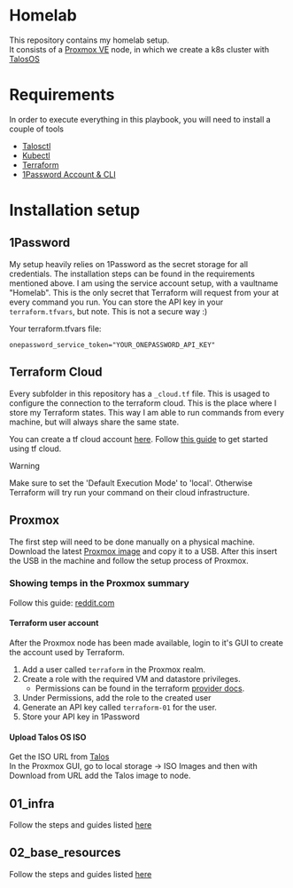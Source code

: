 # Homelab
This repository contains my homelab setup.  
It consists of a [Proxmox VE](https://www.proxmox.com/en/proxmox-ve) node, in which we create a k8s cluster with [TalosOS](talos.dev)

# Requirements
In order to execute everything in this playbook, you will need to install a couple of tools
- [Talosctl](https://www.talos.dev/v1.6/introduction/getting-started/#talosctl)
- [Kubectl](https://kubernetes.io/docs/tasks/tools/#kubectl)
- [Terraform](https://developer.hashicorp.com/terraform/install)
- [1Password Account & CLI](https://developer.1password.com/docs/cli/)

# Installation setup

## 1Password
My setup heavily relies on 1Password as the secret storage for all credentials. The installation steps can be found in the requirements mentioned above. I am using the service account setup, with a vaultname "Homelab". This is the only secret that Terraform will request from your at every command you run. 
You can store the API key in your `terraform.tfvars`, but note. This is not a secure way :) 

Your terraform.tfvars file:
```
onepassword_service_token="YOUR_ONEPASSWORD_API_KEY"
```

## Terraform Cloud
Every subfolder in this repository has a `_cloud.tf` file. This is usaged to configure the connection to the terraform cloud. This is the place where I store my Terraform states. This way I am able to run commands from every machine, but will always share the same state. 

You can create a tf cloud account [here](https://app.terraform.io/session). Follow [this guide](https://developer.hashicorp.com/terraform/tutorials/cloud-get-started) to get started using tf cloud. 

> [!WARNING]  
> Make sure to set the 'Default Execution Mode' to 'local'. Otherwise Terraform will try run your command on their cloud infrastructure. 

## Proxmox
The first step will need to be done manually on a physical machine.  
Download the latest [Proxmox image](https://www.proxmox.com/en/downloads/category/iso-images-pve) and copy it to a USB. After this insert the USB in the machine and follow the setup process of Proxmox.  

### Showing temps in the Proxmox summary
Follow this guide: [reddit.com](https://www.reddit.com/r/homelab/comments/rhq56e/displaying_cpu_temperature_in_proxmox_summery_in/)

#### Terraform user account
After the Proxmox node has been made available, login to it's GUI to create the account used by Terraform.
1. Add a user called `terraform` in the Proxmox realm.
2. Create a role with the required VM and datastore privileges.
   - Permissions can be found in the terraform [provider docs](https://registry.terraform.io/providers/Telmate/proxmox/latest/docs).
3. Under Permissions, add the role to the created user
4. Generate an API key called `terraform-01` for the user.
5. Store your API key in 1Password

#### Upload Talos OS ISO 
Get the ISO URL from [Talos](https://github.com/siderolabs/talos/releases)  
In the Proxmox GUI, go to local storage -> ISO Images and then with Download from URL add the Talos image to node.


## 01_infra
Follow the steps and guides listed [here](01_infra/README.md)

## 02_base_resources
Follow the steps and guides listed [here](02_base_resources/README.md)

